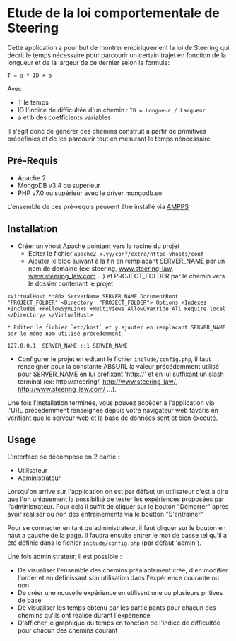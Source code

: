 Etude de la loi comportementale de Steering
===========================================

Cette application a pour but de montrer empiriquement la loi de Steering qui décrit le temps nécessaire pour parcourir un certain trajet en fonction de la longueur et de la largeur de ce dernier selon la formule: 

`T = a * ID + b`

Avec 
* T le temps
* ID l'indice de difficultée d'un chemin : `ID = Longueur / Largueur`
* a et b des coefficients variables

Il s'agit donc de générer des chemins construit à partir de primitives prédéfinies et de les parcourir tout en mesurant le temps néncessaire.


Pré-Requis
----------

* Apache 2
* MongoDB v3.4 ou supérieur
* PHP v7.0 ou supérieur avec le driver mongodb.so

L'ensemble de ces pré-requis peuvent être installé via [AMPPS](http://www.ampps.com/download)


Installation
------------

* Créer un vhost Apache pointant vers la racine du projet
	* Editer le fichier `apache2.x.yy/conf/extra/httpd-vhosts/conf`
	* Ajouter le bloc suivant à la fin en remplacant SERVER_NAME par un nom de domaine (ex: steering, www.steering-law, www.steering_law.com ...) et PROJECT_FOLDER par le chemin vers le dossier contenant le projet

`<VirtualHost *:80>
	ServerName SERVER_NAME
	DocumentRoot "PROJECT_FOLDER"
	<Directory  "PROJECT_FOLDER">
		Options +Indexes +Includes +FollowSymLinks +MultiViews
		AllowOverride All
		Require local
	</Directory>
</VirtualHost>`

	* Editer le fichier `etc/host` et y ajouter en remplacant SERVER_NAME par le même nom utilisé précedemment

`127.0.0.1	SERVER_NAME
::1	SERVER_NAME`

* Configurer le projet en editant le fichier `include/config.php`, il faut renseigner pour la constante ABSURL la valeur précédemment utilisé pour SERVER_NAME en lui préfixant 'http://' et en lui suffixant un slash terminal (ex: http://steering/, http://www.steering-law/, http://www.steering_law.com/ ...).

Une fois l'installation terminée, vous pouvez accèder à l'application via l'URL précédemment renseignée depuis votre navigateur web favoris en vérifiant que le serveur web et la base de données sont et bien éxecuté.

Usage
------

L'interface se décompose en 2 partie :
* Utilisateur
* Administrateur

Lorsqu'on arrive sur l'application on est par défaut un utilisateur c'est à dire que l'on uniquement la possibilité de tester les expériences proposées par l'administrateur.
Pour cela il suffit de cliquer sur le bouton "Démarrer" après avoir réaliser ou non des entrainements via le boutton "S'entrainer"

Pour se connecter en tant qu'administrateur, il faut cliquer sur le bouton en haut a gauche de la page. Il faudra ensuite entrer le mot de passe tel qu'il a été définie dans le fichier `include/config.php` (par défaut 'admin').

Une fois administrateur, il est possible :
* De visualiser l'ensemble des chemins préalablement créé, d'en modifier l'order et en définissant son utilisation dans l'expérience courante ou non
* De créer une nouvelle expérience en utilisant une ou plusieurs pritives de base
* De visualiser les temps obtenu par les participants pour chacun des chemins qu'ils ont réalisé durant l'expérience
* D'afficher le graphique du temps en fonction de l'indice de difficultée pour chacun des chemins courant
